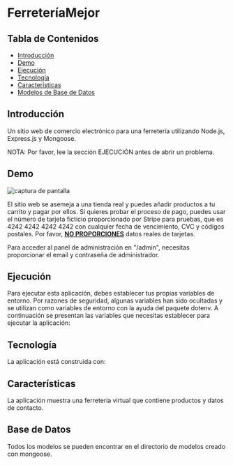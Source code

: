 # FerreteríaMejor

## Tabla de Contenidos

- [Introducción](#introducción)
- [Demo](#demo)
- [Ejecución](#ejecución)
- [Tecnología](#tecnología)
- [Características](#características)
- [Modelos de Base de Datos](#base-de-datos)


## Introducción

Un sitio web de comercio electrónico para una ferretería utilizando Node.js, Express.js y Mongoose.

NOTA: Por favor, lee la sección EJECUCIÓN antes de abrir un problema.

## Demo

![captura de pantalla](screenshot.png)



El sitio web se asemeja a una tienda real y puedes añadir productos a tu carrito y pagar por ellos. Si quieres probar el proceso de pago, puedes usar el número de tarjeta ficticio proporcionado por Stripe para pruebas, que es 4242 4242 4242 4242 con cualquier fecha de vencimiento, CVC y códigos postales. Por favor, <u><b>NO PROPORCIONES</b></u> datos reales de tarjetas.

Para acceder al panel de administración en "/admin", necesitas proporcionar el email y contraseña de administrador.

## Ejecución

Para ejecutar esta aplicación, debes establecer tus propias variables de entorno. Por razones de seguridad, algunas variables han sido ocultadas y se utilizan como variables de entorno con la ayuda del paquete dotenv. A continuación se presentan las variables que necesitas establecer para ejecutar la aplicación:



## Tecnología

La aplicación está construida con:


## Características

La aplicación muestra una ferretería virtual que contiene productos y datos de contacto.

## Base de Datos

Todos los modelos se pueden encontrar en el directorio de modelos creado con mongoose.





